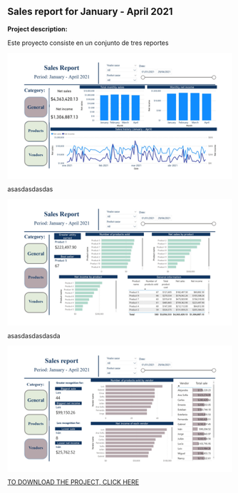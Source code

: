 ## Sales report for January - April 2021

**Project description:** 

Este proyecto consiste en un conjunto de tres reportes

<img align="center" img src="https://github.com/MiguelAhumada/MiguelAhumada.github.io/blob/main/PowerBI/SalesReport/SalesReport1.jpg"/>

asasdasdasdas

<img align="center" img src="https://github.com/MiguelAhumada/MiguelAhumada.github.io/blob/main/PowerBI/SalesReport/SalesReport2.jpg"/>

asasdasdasdasda

<img align="center" img src="https://github.com/MiguelAhumada/MiguelAhumada.github.io/blob/main/PowerBI/SalesReport/SalesReport3.jpg"/>

[TO DOWNLOAD THE PROJECT, CLICK HERE](https://github.com/MiguelAhumada/MiguelAhumada.github.io/blob/main/PowerBI/SalesReport/)
